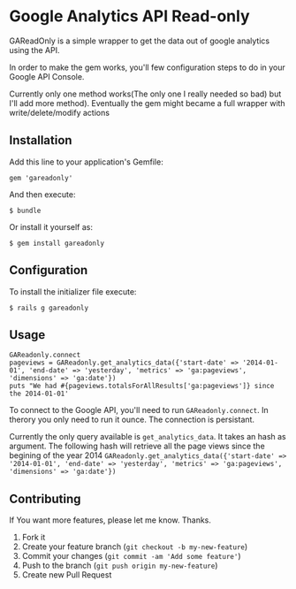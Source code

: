 # Google Analytics API Read-only

GAReadOnly is a simple wrapper to get the data out of google analytics using the API.

In order to make the gem works, you'll few configuration steps to do in your Google API Console.

Currently only one method works(The only one I really needed so bad) but I'll add more method). Eventually the gem might became a full wrapper with write/delete/modify actions

## Installation

Add this line to your application's Gemfile:

    gem 'gareadonly'

And then execute:

    $ bundle

Or install it yourself as:

    $ gem install gareadonly

## Configuration

To install the initializer file execute:

    $ rails g gareadonly

## Usage

    GAReadonly.connect
    pageviews = GAReadonly.get_analytics_data({'start-date' => '2014-01-01', 'end-date' => 'yesterday', 'metrics' => 'ga:pageviews', 'dimensions' => 'ga:date'})
    puts "We had #{pageviews.totalsForAllResults['ga:pageviews']} since the 2014-01-01'
    
To connect to the Google API, you'll  need to run `GAReadonly.connect`. In therory you only need to run it ounce. The connection is persistant.

Currently the only query available is `get_analytics_data`. It takes an hash as argument. The following hash will retrieve all the page views since the begining of the year 2014 `GAReadonly.get_analytics_data({'start-date' => '2014-01-01', 'end-date' => 'yesterday', 'metrics' => 'ga:pageviews', 'dimensions' => 'ga:date'})`

## Contributing

If You want more features, please let me know. Thanks.

1. Fork it
2. Create your feature branch (`git checkout -b my-new-feature`)
3. Commit your changes (`git commit -am 'Add some feature'`)
4. Push to the branch (`git push origin my-new-feature`)
5. Create new Pull Request
